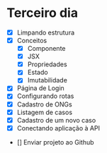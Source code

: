 # Terceiro dia

- [x] Limpando estrutura
- [x] Conceitos
  - [x] Componente
  - [x] JSX
  - [x] Propriedades
  - [x] Estado
  - [x] Imutabilidade
- [x] Página de Login
- [x] Configurando rotas
- [x] Cadastro de ONGs
- [x] Listagem de casos
- [x] Cadastro de um novo caso
- [x] Conectando aplicação à API
- [] Enviar projeto ao Github
